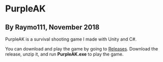 # PurpleAK
## By Raymo111, November 2018
PurpleAK is a survival shooting game I made with Unity and C#.

You can download and play the game by going to [Releases](https://github.com/Raymo111/PurpleAK/releases/tag/final).
Download the release, unzip it, and run **PurpleAK.exe** to play the game.
